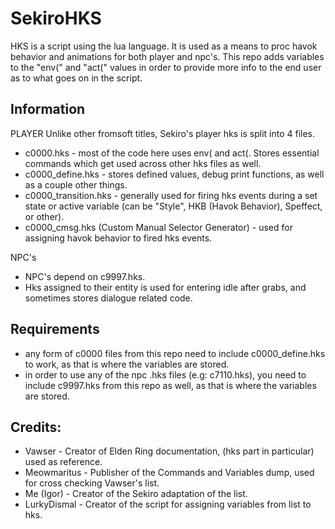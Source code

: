 # SekiroHKS
HKS is a script using the lua language. It is used as a means to proc havok behavior and animations for both player and npc's.
This repo adds variables to the "env(" and "act(" values in order to provide more info to the end user as to what goes on in the script.

## Information
PLAYER
Unlike other fromsoft titles, Sekiro's player hks is split into 4 files.
- c0000.hks - most of the code here uses env( and act(. Stores essential commands which get used across other hks files as well.
- c0000_define.hks - stores defined values, debug print functions, as well as a couple other things.
- c0000_transition.hks - generally used for firing hks events during a set state or active variable (can be "Style", HKB (Havok Behavior), Speffect, or other).
- c0000_cmsg.hks (Custom Manual Selector Generator) - used for assigning havok behavior to fired hks events.

NPC's
- NPC's depend on c9997.hks.
- Hks assigned to their entity is used for entering idle after grabs, and sometimes stores dialogue related code.

## Requirements

- any form of c0000 files from this repo need to include c0000_define.hks to work, as that is where the variables are stored.
- in order to use any of the npc .hks files (e.g: c7110.hks), you need to include c9997.hks from this repo as well, as that is where the variables are stored.

## Credits:

- Vawser - Creator of Elden Ring documentation, (hks part in particular) used as reference.
- Meowmaritus - Publisher of the Commands and Variables dump, used for cross checking Vawser's list.
- Me (Igor) - Creator of the Sekiro adaptation of the list.
- LurkyDismal - Creator of the script for assigning variables from list to hks.
